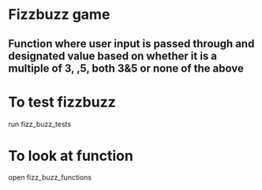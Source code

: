 # Fizzbuzz game
## Function where user input is passed through and designated value based on whether it is a multiple of 3, ,5, both 3&5 or none of the above

# To test fizzbuzz 
run fizz_buzz_tests

# To look at function
open fizz_buzz_functions